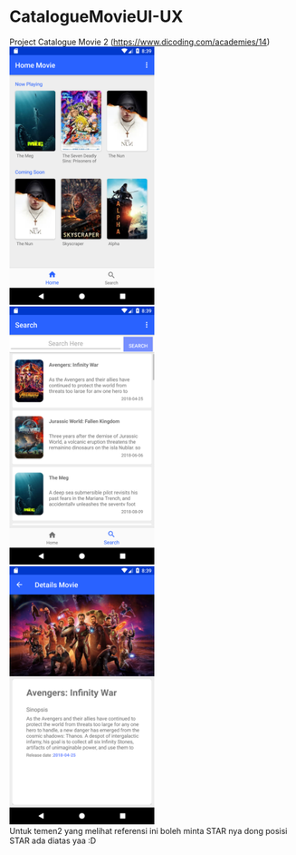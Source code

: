 # CatalogueMovieUI-UX
Project Catalogue Movie 2 (https://www.dicoding.com/academies/14) <br>
<img src="Images/1.png" width="256">
<img src="Images/2.png" width="256">
<img src="Images/3.png" width="256">
<br>
Untuk temen2 yang melihat referensi ini boleh minta STAR nya dong posisi STAR ada diatas yaa :D
